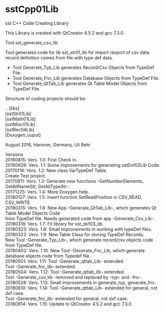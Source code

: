 # sstCpp01Lib
sst C++ Code Creating Library

This Library is created with QtCreator 4.5.2 and gcc 7.3.0.

Tool sst_generate_csv_lib

Tool generates code for lib sst_str01_lib for import /export of csv data.
record definition comes from file with type def data.

- Tool Generate_Typ_Lib generates Record/Csv Objects from TypeDef File.
- Tool Generate_Fnc_Lib generates Database Objects from TypeDef File.
- Tool Generate_QtTab_Lib generates Qt Table Model Objects from TypeDef File.

Structure of coding projects should be:

.. [libs] <BR>
   [sstStr01Lib] <BR>
   [sstMath01Lib] <BR>
   [sstMisc01Lib] <BR>
   [sstRec04Lib] <BR>
   [Doxygen_ouput] <BR>

August 2016, Hanover, Germany, Uli Rehr

Versions <BR>
20160815: Vers. 1.0: First Check in. <BR>
20160926: Vers. 1.1: Some improvements for generating sstDxf02Lib Code. <BR>
20170116: Vers. 1.2: New class VarTypeDef Table. <BR>
                     Create Test project. <BR>
20170811: Vers. 1.3: Generate new functions -GetNumberElements, GetAllNameStr, GetAllTypeStr-. <BR>
20171225: Vers. 1.4: More Doxygen help. <BR>
20180127: Vers. 1.5: Insert function SetReadPosition in CSV_READ, CSV_WRITE.  <BR>
20180315: Vers. 1.6: New App -Generate_QtTab_Lib-, which generates Qt Table Model Objects Code <BR>
                     from TypeDef file. Needs generated code from app -Generate_Csv_Lib-.  <BR>
20180318: Vers. 1.7: Fit library for sst_dxf03_lib. <BR>
20180323: Vers. 1.8: Small improvements in working with typeDef files. <BR>
20180323: Vers. 1.9: New Table Class for storing TypeDef Records. <BR>
                     New Tool -Generate_Typ_Lib-, which generate record/csv objects code from TypeDef file. <BR>
20180402: Vers. 1.10: New Tool -Generate_Fnc_Lib, which generate database objects code from Typedef file. <BR>
20180501: Vers. 1.11: Tool -Generate_qttab_Lib- extended. <BR>
                      Tool -Generate_fnc_lib- extended. <BR>
20180504: Vers. 1.12: Tool -Generate_qttab_lib- extended. <BR>
                      Tool -Generate_csv_lib- removed and replaced by -typ- and -fnc-. <BR>
20180528: Vers. 1.13: Small improvements in generate_typ, generate_fnc. <BR>
20180610: Vers. 1.14: Tool -Generate_qttab_Lib- extended for general, not dxf case. <BR>
                      Tool -Generate_fnc_lib- extended for general, not dxf case. <BR>
20180914: Vers. 1.15: Update to QtCreator 4.5.2 and gcc 7.3.0. <BR>
